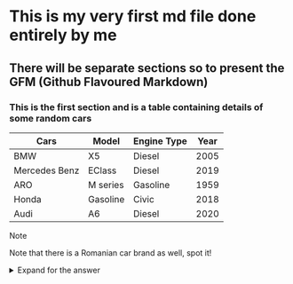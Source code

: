 <!-- This is my very first md file -->

# This is my very first md file done entirely by me
## There will be separate sections so to present the GFM (Github Flavoured Markdown)

### This is the first section and is a table containing details of some random cars

| Cars | Model | Engine Type | Year |
| ---- | ----- | ------ | ---- |
| BMW | X5 | Diesel | 2005 |
| Mercedes Benz | EClass | Diesel | 2019 |
| ARO | M series | Gasoline | 1959 |
| Honda | Gasoline | Civic | 2018 |
| Audi | A6 | Diesel | 2020 |

> [!NOTE]
> Note that there is a Romanian car brand as well, spot it!

<details>
    <summary> Expand for the answer </summary>

    #### Answer:
        > ARO stand for *Auto România* and is a romanian car brand from 1957

</details>


